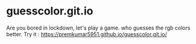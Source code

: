 # guesscolor.git.io
Are you bored in lockdown, let's play a game. who
guesses the rgb colors better. 
Try it : https://premkumar5951.github.io/guesscolor.git.io/
